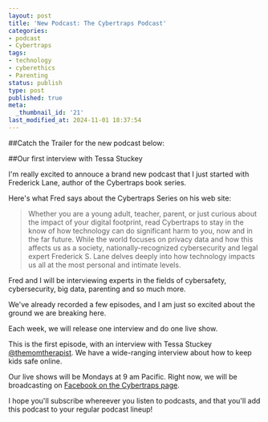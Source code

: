 ```yaml
---
layout: post
title: 'New Podcast: The Cybertraps Podcast'
categories:
- podcast
- Cybertraps
tags:
- technology
- cyberethics
- Parenting
status: publish
type: post
published: true
meta:
  _thumbnail_id: '21'
last_modified_at: 2024-11-01 18:37:54
---
```


##Catch the Trailer for the new podcast below:


























##Our first interview with Tessa Stuckey























I'm really excited to annouce a brand new podcast that I just started with Frederick Lane, author of the Cybertraps book series.

Here's what Fred says about the Cybertraps Series on his web site:

>Whether you are a young adult, teacher, parent, or just curious about the impact of your digital footprint, read Cybertraps to stay in the know of how technology can do significant harm to you, now and in the far future. While the world focuses on privacy data and how this affects us as a society, nationally-recognized cybersecurity and legal expert Frederick S. Lane delves deeply into how technology impacts us all at the most personal and intimate levels.


Fred and I will be interviewing experts in the fields of cybersafety, cybersecurity, big data, parenting and so much more.

We've already recorded a few episodes, and I am just so excited about the ground we are breaking here.

Each week, we will release one interview and do one live show.

This is the first episode, with an interview with Tessa Stuckey 
[@themomtherapist](https://instagram.com/themomtherapist). We have a wide-ranging interview about how to keep kids safe online.

Our live shows will be Mondays at 9 am Pacific. Right now, we will be broadcasting on 
[Facebook on the Cybertraps page](https://facebook.com/cybertraps).

I hope you'll subscribe whereever you listen to podcasts, and that you'll add this podcast to your regular podcast lineup!
